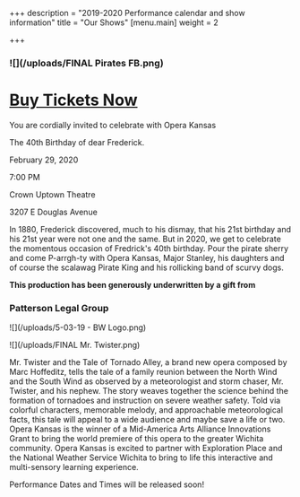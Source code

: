 +++
description = "2019-2020 Performance calendar and show information"
title = "Our Shows"
[menu.main]
weight = 2

+++
### ![](/uploads/FINAL Pirates FB.png)

# [Buy Tickets Now](https://tickets.vendini.com/ticket-software.html?e=b184a0bfbda594d4de2632a625f110d1&t=tix&vqitq=5afb08d8-705c-45a7-b74d-ed40d4bd8967&vqitp=1f492069-9196-4eac-a963-b8974295f547&vqitts=1577721004&vqitc=vendini&vqite=itl&vqitrt=Safetynet&vqith=02229a8a2343bf47d6dcb8972a328250 "Pirates")

You are cordially invited to celebrate with Opera Kansas

The 40th Birthday of dear Frederick.

February 29, 2020

7:00 PM

Crown Uptown Theatre

3207 E Douglas Avenue

In 1880, Frederick discovered, much to his dismay, that his 21st birthday and his 21st year were not one and the same. But in 2020, we get to celebrate the momentous occasion of Fredrick's 40th birthday. Pour the pirate sherry and come P-arrgh-ty with Opera Kansas, Major Stanley, his daughters and of course the scalawag Pirate King and his rollicking band of scurvy dogs.

**This production has been generously underwritten by a gift from**

### Patterson Legal Group

![](/uploads/5-03-19 - BW Logo.png)

![](/uploads/FINAL Mr. Twister.png)

Mr. Twister and the Tale of Tornado Alley, a brand new opera composed by Marc Hoffeditz, tells the tale of a family reunion between the North Wind and the South Wind as observed by a meteorologist and storm chaser, Mr. Twister, and his nephew. The story weaves together the science behind the formation of tornadoes and instruction on severe weather safety. Told via colorful characters, memorable melody, and approachable meteorological facts, this tale will appeal to a wide audience and maybe save a life or two. Opera Kansas is the winner of a Mid-America Arts Alliance Innovations Grant to bring the world premiere of this opera to the greater Wichita community. Opera Kansas is excited to partner with Exploration Place and the National Weather Service Wichita to bring to life this interactive and multi-sensory learning experience.

Performance Dates and Times will be released soon!
